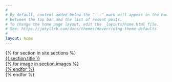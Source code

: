 ```yaml
---
#
# By default, content added below the "---" mark will appear in the home page
# between the top bar and the list of recent posts.
# To change the home page layout, edit the _layouts/home.html file.
# See: https://jekyllrb.com/docs/themes/#overriding-theme-defaults
#
layout: home 
---
```

<div>
  {% for section in site.sections %}
  <div class="section-box">
    <a href="{{ section.url }}">
      <div>
        <div>{{ section.title }}</div>
        <div class="img" style="background-image:url('{{ section.first_image }}')"></div>
        {% for image in section.images %}
          <div class="img hidden" style="background-image:url('{{ image }}')"></div>
        {% endfor %}
        <div class="loader"></div>
      </div>
    </a>
  </div>
  {% endfor %}
</div>

<script src="/assets/js/index.js"></script>


